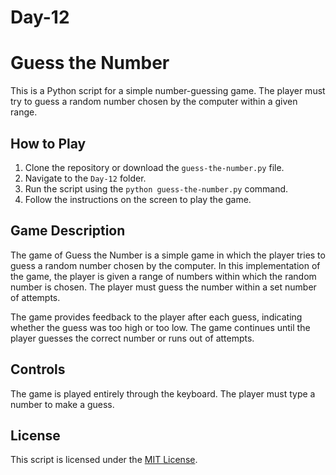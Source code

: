 # Day-12
# Guess the Number

This is a Python script for a simple number-guessing game. The player must try to guess a random number chosen by the computer within a given range.

## How to Play

1. Clone the repository or download the `guess-the-number.py` file.
2. Navigate to the `Day-12` folder.
3. Run the script using the `python guess-the-number.py` command.
4. Follow the instructions on the screen to play the game.

## Game Description

The game of Guess the Number is a simple game in which the player tries to guess a random number chosen by the computer. In this implementation of the game, the player is given a range of numbers within which the random number is chosen. The player must guess the number within a set number of attempts.

The game provides feedback to the player after each guess, indicating whether the guess was too high or too low. The game continues until the player guesses the correct number or runs out of attempts.

## Controls

The game is played entirely through the keyboard. The player must type a number to make a guess.

## License

This script is licensed under the [MIT License](https://opensource.org/licenses/MIT).